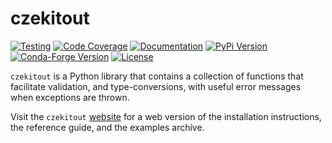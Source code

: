 # czekitout

[![Testing](https://github.com/mrfitzpa/czekitout/workflows/test_library/badge.svg)](https://github.com/mrfitzpa/czekitout/actions)
[![Code Coverage](https://img.shields.io/endpoint?url=https://gist.githubusercontent.com/mrfitzpa/03df7baa137bcac859f4cb8927a62a23/raw/czekitout_coverage_badge.json)](https://github.com/mrfitzpa/czekitout/actions/workflows/measure_code_coverage.yml)
[![Documentation](https://img.shields.io/badge/docs-read-brightgreen)](https://mrfitzpa.github.io/czekitout/_build/html/index.html)
[![PyPi Version](https://img.shields.io/pypi/v/czekitout.svg)](https://pypi.org/project/czekitout)
[![Conda-Forge Version](https://img.shields.io/conda/vn/conda-forge/czekitout.svg)](https://anaconda.org/conda-forge/czekitout)
[![License](https://img.shields.io/badge/License-GPLv3-blue.svg)](https://www.gnu.org/licenses/gpl-3.0)

`czekitout` is a Python library that contains a collection of functions that
facilitate validation, and type-conversions, with useful error messages when
exceptions are thrown.

Visit the `czekitout`
[website](https://mrfitzpa.github.io/czekitout/_build/html/index.html) for a web
version of the installation instructions, the reference guide, and the examples
archive.

<!--
For those reading raw .rst files, see file `docs/INSTALL.rst` for
instructions on installing the `czekitout` library.
-->